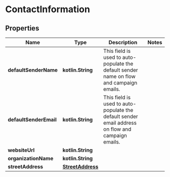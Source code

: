 
# ContactInformation

## Properties
| Name | Type | Description | Notes |
| ------------ | ------------- | ------------- | ------------- |
| **defaultSenderName** | **kotlin.String** | This field is used to auto-populate the default sender name on flow and campaign emails. |  |
| **defaultSenderEmail** | **kotlin.String** | This field is used to auto-populate the default sender email address on flow and campaign emails. |  |
| **websiteUrl** | **kotlin.String** |  |  |
| **organizationName** | **kotlin.String** |  |  |
| **streetAddress** | [**StreetAddress**](StreetAddress.md) |  |  |



